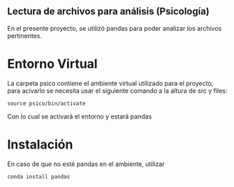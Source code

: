 ## Lectura de archivos para análisis (Psicología)

En el presente proyecto, se utilizó pandas para poder analizar los archivos pertinentes.

#  Entorno Virtual

La carpeta psico contiene el ambiente virtual utilizado para el proyecto, para acivarlo se necesita usar el siguiente comando a la altura de src y files:

```
source psico/bin/activate
```

Con lo cual se activará el entorno y estará pandas

# Instalación

En caso de que no esté pandas en el ambiente, utilizar

```
conda install pandas
```


